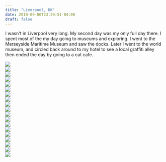 ```yaml
---
title: "Liverpool, UK"
date: 2018-09-06T23:20:51-04:00
draft: false
---
```


<link href="/styles/common.css" rel="stylesheet">

<div class="content-shadow-container center-title-container">
    <p>I wasn't in Liverpool very long. My second day was my only full day there. I spent most of the my day going to
    museums and exploring. I went to the Merseyside Maritime Museum and saw the docks. Later I went to the world museum,
    and circled back around to my hotel to see a local graffiti alley then ended the day by going to a cat cafe.</p>
</div>

<div class="content-shadow-container">
    <a href="https://imagizer.imageshack.com/v2/640x480q90/921/k5GRMN.jpg" target="_blank">
        <img src="https://imagizer.imageshack.com/v2/640x480q90/921/k5GRMN.jpg"/>
    </a>
</div>

<div class="content-shadow-container">
    <a href="https://imagizer.imageshack.com/v2/640x480q90/922/7EiFh2.jpg" target="_blank">
        <img src="https://imagizer.imageshack.com/v2/640x480q90/922/7EiFh2.jpg"/>
    </a>
</div>

<div class="content-shadow-container">
    <a href="https://imagizer.imageshack.com/v2/640x480q90/921/ATDBQj.jpg" target="_blank">
        <img src="https://imagizer.imageshack.com/v2/640x480q90/921/ATDBQj.jpg"/>
    </a>
</div>

<div class="content-shadow-container">
    <a href="https://imagizer.imageshack.com/v2/640x480q90/921/PEpIxU.jpg" target="_blank">
        <img src="https://imagizer.imageshack.com/v2/640x480q90/921/PEpIxU.jpg"/>
    </a>
</div>

<div class="content-shadow-container">
    <a href="https://imagizer.imageshack.com/v2/640x480q90/924/bIZMyg.jpg" target="_blank">
        <img src="https://imagizer.imageshack.com/v2/640x480q90/924/bIZMyg.jpg"/>
    </a>
</div>

<div class="content-shadow-container">
    <a href="https://imagizer.imageshack.com/v2/640x480q90/923/G1hh4n.jpg" target="_blank">
        <img src="https://imagizer.imageshack.com/v2/640x480q90/923/G1hh4n.jpg"/>
    </a>
</div>

<div class="content-shadow-container">
    <a href="https://imagizer.imageshack.com/v2/640x480q90/922/Tk6akA.jpg" target="_blank">
        <img src="https://imagizer.imageshack.com/v2/640x480q90/922/Tk6akA.jpg"/>
    </a>
</div>

<div class="content-shadow-container">
    <a href="https://imagizer.imageshack.com/v2/640x480q90/922/m5K1FG.jpg" target="_blank">
        <img src="https://imagizer.imageshack.com/v2/640x480q90/922/m5K1FG.jpg"/>
    </a>
</div>

<div class="content-shadow-container">
    <a href="https://imagizer.imageshack.com/v2/640x480q90/922/Ay65NT.jpg" target="_blank">
        <img src="https://imagizer.imageshack.com/v2/640x480q90/922/Ay65NT.jpg"/>
    </a>
</div>

<div class="content-shadow-container">
    <a href="https://imagizer.imageshack.com/v2/640x480q90/924/O23E61.jpg" target="_blank">
        <img src="https://imagizer.imageshack.com/v2/640x480q90/924/O23E61.jpg"/>
    </a>
</div>

<div class="content-long-shadow-container">
    <a href="https://imagizer.imageshack.com/v2/640x480q90/921/bzDnwx.jpg" target="_blank">
        <img src="https://imagizer.imageshack.com/v2/640x480q90/921/bzDnwx.jpg"/>
    </a>
</div>

<div class="content-long-shadow-container">
    <a href="https://imagizer.imageshack.com/v2/640x480q90/922/tKax6E.jpg" target="_blank">
        <img src="https://imagizer.imageshack.com/v2/640x480q90/922/tKax6E.jpg"/>
    </a>
</div>

<div class="content-long-shadow-container">
    <a href="https://imagizer.imageshack.com/v2/640x480q90/922/7tFpD9.jpg" target="_blank">
        <img src="https://imagizer.imageshack.com/v2/640x480q90/922/7tFpD9.jpg"/>
    </a>
</div>

<div class="content-shadow-container">
    <a href="https://imagizer.imageshack.com/v2/640x480q90/922/LTgddz.jpg" target="_blank">
        <img src="https://imagizer.imageshack.com/v2/640x480q90/922/LTgddz.jpg"/>
    </a>
</div>

<div class="content-long-shadow-container">
    <a href="https://imagizer.imageshack.com/v2/640x480q90/922/yoqyct.jpg" target="_blank">
        <img src="https://imagizer.imageshack.com/v2/640x480q90/922/yoqyct.jpg"/>
    </a>
</div>

<div class="content-long-shadow-container">
    <a href="https://imagizer.imageshack.com/v2/640x480q90/921/8xwRYV.jpg" target="_blank">
        <img src="https://imagizer.imageshack.com/v2/640x480q90/921/8xwRYV.jpg"/>
    </a>
</div>

<div class="content-shadow-container">
    <a href="https://imagizer.imageshack.com/v2/640x480q90/921/wAV45I.jpg" target="_blank">
        <img src="https://imagizer.imageshack.com/v2/640x480q90/921/wAV45I.jpg"/>
    </a>
</div>

<div class="content-shadow-container">
    <a href="https://imagizer.imageshack.com/v2/640x480q90/922/BQpscA.jpg" target="_blank">
        <img src="https://imagizer.imageshack.com/v2/640x480q90/922/BQpscA.jpg"/>
    </a>
</div>

<div class="content-long-shadow-container">
    <a href="https://imagizer.imageshack.com/v2/640x480q90/922/ytuSa2.jpg" target="_blank">
        <img src="https://imagizer.imageshack.com/v2/640x480q90/922/ytuSa2.jpg"/>
    </a>
</div>
